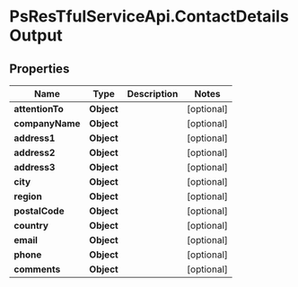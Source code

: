 # PsResTfulServiceApi.ContactDetailsOutput

## Properties
Name | Type | Description | Notes
------------ | ------------- | ------------- | -------------
**attentionTo** | **Object** |  | [optional] 
**companyName** | **Object** |  | [optional] 
**address1** | **Object** |  | [optional] 
**address2** | **Object** |  | [optional] 
**address3** | **Object** |  | [optional] 
**city** | **Object** |  | [optional] 
**region** | **Object** |  | [optional] 
**postalCode** | **Object** |  | [optional] 
**country** | **Object** |  | [optional] 
**email** | **Object** |  | [optional] 
**phone** | **Object** |  | [optional] 
**comments** | **Object** |  | [optional] 
